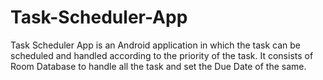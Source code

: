 # Task-Scheduler-App
Task Scheduler App is an Android application in which the task can be scheduled and handled according to the priority of the task.  It consists of Room Database to handle all the task and set the Due Date of the same.  
